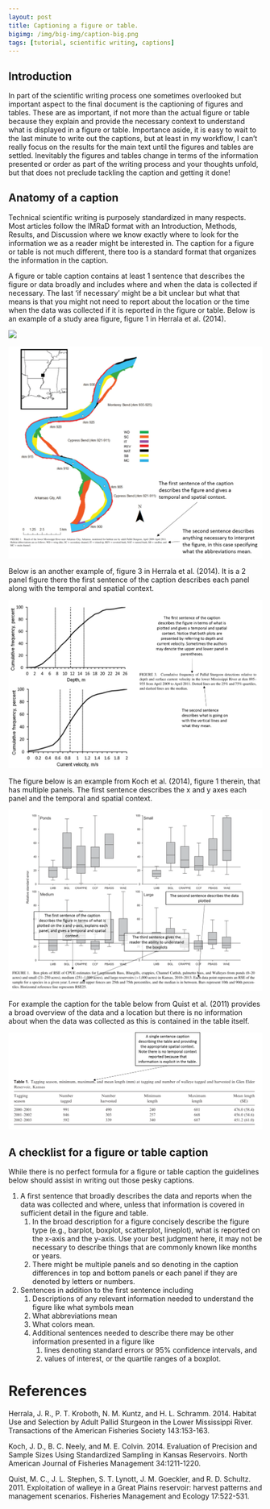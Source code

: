 ```yaml
---
layout: post
title: Captioning a figure or table. 
bigimg: /img/big-img/caption-big.png
tags: [tutorial, scientific writing, captions]
---
```


Introduction
------------

In part of the scientific writing process one sometimes overlooked but
important aspect to the final document is the captioning of figures and
tables. These are as important, if not more than the actual figure or
table because they explain and provide the necessary context to
understand what is displayed in a figure or table. Importance aside, it
is easy to wait to the last minute to write out the captions, but at
least in my workflow, I can’t really focus on the results for the main
text until the figures and tables are settled. Inevitably the figures
and tables change in terms of the information presented or order as part
of the writing process and your thoughts unfold, but that does not
preclude tackling the caption and getting it done!

Anatomy of a caption
--------------------

Technical scientific writing is purposely standardized in many respects.
Most articles follow the IMRaD format with an Introduction, Methods,
Results, and Discussion where we know exactly where to look for the
information we as a reader might be interested in. The caption for a
figure or table is not much different, there too is a standard format
that organizes the information in the caption.

A figure or table caption contains at least 1 sentence that describes
the figure or data broadly and includes where and when the data is
collected if necessary. The last ‘if necessary’ might be a bit unclear
but what that means is that you might not need to report about the
location or the time when the data was collected if it is reported in
the figure or table. Below is an example of a study area figure, figure
1 in Herrala et al. (2014).

<img src="/images/caption-study-area.png" width="1305" />

![](/img/2020-06-04-captioning_files/caption-study-area.png)

Below is an another example of, figure 3 in Herrala et al. (2014). It is
a 2 panel figure there the first sentence of the caption describes each
panel along with the temporal and spatial context.

![](/img/2020-06-04-captioning_files/caption-study-2.png)

The figure below is an example from Koch et al. (2014), figure 1
therein, that has multiple panels. The first sentence describes the x
and y axes each panel and the temporal and spatial context.

![](/img/2020-06-04-captioning_files/caption-study-3.png)

For example the caption for the table below from Quist et al. (2011)
provides a broad overview of the data and a location but there is no
information about when the data was collected as this is contained in
the table itself.

![](/img/2020-06-04-captioning_files/table-1.png)

A checklist for a figure or table caption
-----------------------------------------

While there is no perfect formula for a figure or table caption the
guidelines below should assist in writing out those pesky captions.

1.  A first sentence that broadly describes the data and reports when
    the data was collected and where, unless that information is covered
    in sufficient detail in the figure and table.
    1.  In the broad description for a figure concisely describe the
        figure type (e.g., barplot, boxplot, scatterplot, lineplot),
        what is reported on the x-axis and the y-axis. Use your best
        judgment here, it may not be necessary to describe things that
        are commonly known like months or years.
    2.  There might be multiple panels and so denoting in the caption
        differences in top and bottom panels or each panel if they are
        denoted by letters or numbers.
2.  Sentences in addition to the first sentence including
    1.  Descriptions of any relevant information needed to understand
        the figure like what symbols mean
    2.  What abbreviations mean
    3.  What colors mean.
    4.  Additional sentences needed to describe there may be other
        information presented in a figure like
        1.  lines denoting standard errors or 95% confidence intervals,
            and
        2.  values of interest, or the quartile ranges of a boxplot.

References
==========

Herrala, J. R., P. T. Kroboth, N. M. Kuntz, and H. L. Schramm. 2014.
Habitat Use and Selection by Adult Pallid Sturgeon in the Lower
Mississippi River. Transactions of the American Fisheries Society
143:153-163.

Koch, J. D., B. C. Neely, and M. E. Colvin. 2014. Evaluation of
Precision and Sample Sizes Using Standardized Sampling in Kansas
Reservoirs. North American Journal of Fisheries Management 34:1211-1220.

Quist, M. C., J. L. Stephen, S. T. Lynott, J. M. Goeckler, and R. D.
Schultz. 2011. Exploitation of walleye in a Great Plains reservoir:
harvest patterns and management scenarios. Fisheries Management and
Ecology 17:522-531.
